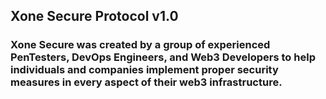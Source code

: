 ## Xone Secure Protocol v1.0
### Xone Secure was created by a group of experienced PenTesters, DevOps Engineers, and Web3 Developers to help individuals and companies implement proper security measures in every aspect of their web3 infrastructure. 

